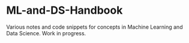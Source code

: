 # ML-and-DS-Handbook
Various notes and code snippets for concepts in Machine Learning and Data Science. Work in progress.
